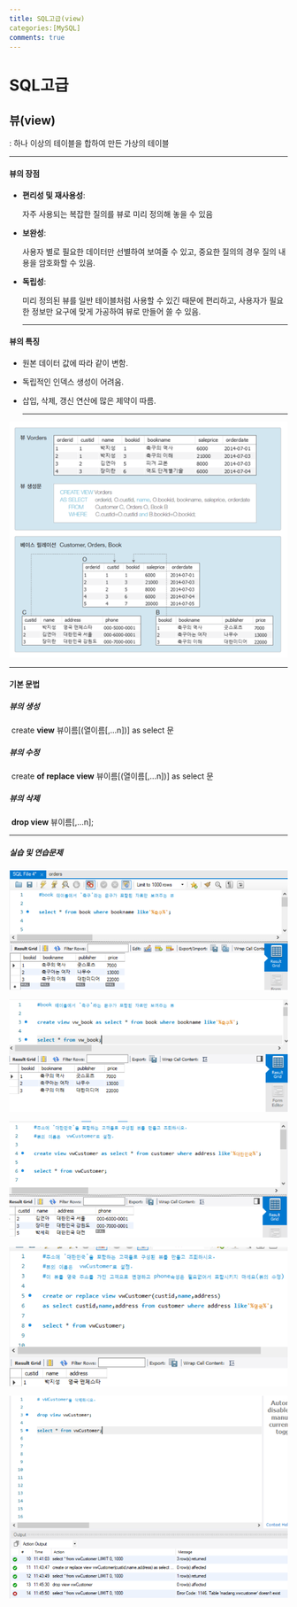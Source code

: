 ```yaml
---
title: SQL고급(view)
categories:[MySQL]
comments: true
---
```




# SQL고급



## 뷰(view)

: 하나 이상의 테이블을 합하여 만든 가상의 테이블

---------------------



#### 뷰의 장점

- **편리성 및 재사용성**: 

  자주 사용되는 복잡한 질의를 뷰로 미리 정의해 놓을 수 있음

- **보완성**:

   사용자 별로 필요한 데이터만 선별하여 보여줄 수 있고, 중요한 질의의 경우 질의 내용을 암호화할 수 있음.

- **독립성**:

   미리 정의된 뷰를 일반 테이블처럼 사용할 수 있긴 때문에 편리하고, 사용자가 필요한 정보만 요구에 맞게 가공하여 뷰로 만들어 쓸 수 있음.

  -------------------------------

  

#### 뷰의 특징

- 원본 데이터 값에 따라 같이 변함.

- 독립적인 인덱스 생성이 어려움.

- 삽입, 삭제, 갱신 연산에 많은 제약이 따름.

  ---------------------------

  

![](../assets/img/view1.PNG)

--------------------------------------



#### 기본 문법

##### 	뷰의 생성

​						create **view** 뷰이름[(열이름[,...n])] as select 문

##### 	뷰의 수정

​						create **of replace view** 뷰이름[(열이름[,...n])] as select 문

##### 	뷰의 삭제

​						**drop view** 뷰이름[,...n]; 



---------------

##### 실습 및 연습문제


![](../assets/img/viewcreate1.PNG)

![](../assets/img/viewcreate2.PNG)

![](../assets/img/viewcreate3.PNG)

![](../assets/img/viewreplace.PNG)



![](../assets/img/viewdrop.PNG)